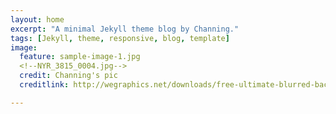 ```yaml
---
layout: home
excerpt: "A minimal Jekyll theme blog by Channing."
tags: [Jekyll, theme, responsive, blog, template]
image:
  feature: sample-image-1.jpg
  <!--NYR_3815_0004.jpg-->
  credit: Channing's pic
  creditlink: http://wegraphics.net/downloads/free-ultimate-blurred-background-pack/

---
```








<!--image:-->
<!--  feature: sample-image-1.jpg-->
<!--  credit: WeGraphics-->
<!--  creditlink: http://wegraphics.net/downloads/free-ultimate-blurred-background-pack/-->
